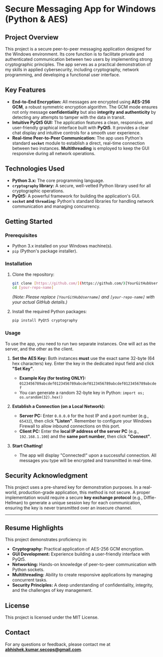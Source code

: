 
# Secure Messaging App for Windows (Python & AES)

## Project Overview

This project is a secure peer-to-peer messaging application designed for the Windows environment. Its core function is to facilitate private and authenticated communication between two users by implementing strong cryptographic principles. The app serves as a practical demonstration of my skills in applied cybersecurity, including cryptography, network programming, and developing a functional user interface.

## Key Features

* **End-to-End Encryption:** All messages are encrypted using **AES-256 GCM**, a robust symmetric encryption algorithm. The GCM mode ensures not only message **confidentiality** but also **integrity and authenticity** by detecting any attempts to tamper with the data in transit.
* **Intuitive PyQt5 GUI:** The application features a clean, responsive, and user-friendly graphical interface built with **PyQt5**. It provides a clear chat display and intuitive controls for a smooth user experience.
* **Real-time Peer-to-Peer Communication:** The app uses Python's standard **`socket`** module to establish a direct, real-time connection between two instances. **Multithreading** is employed to keep the GUI responsive during all network operations.

## Technologies Used

* **Python 3.x:** The core programming language.
* **`cryptography` library:** A secure, well-vetted Python library used for all cryptographic operations.
* **PyQt5:** A powerful framework for building the application's GUI.
* **`socket` and `threading`:** Python's standard libraries for handling network communication and managing concurrency.

## Getting Started

### Prerequisites

* Python 3.x installed on your Windows machine(s).
* `pip` (Python's package installer).

### Installation

1.  Clone the repository:
    ```bash
    git clone [https://github.com/](https://github.com/)[YourGitHubUsername]/[your-repo-name].git
    cd [your-repo-name]
    ```
    *(Note: Please replace `[YourGitHubUsername]` and `[your-repo-name]` with your actual GitHub details.)*

2.  Install the required Python packages:
    ```bash
    pip install PyQt5 cryptography
    ```

### Usage

To use the app, you need to run two separate instances. One will act as the server, and the other as the client.

1.  **Set the AES Key:** Both instances **must** use the exact same 32-byte (64 hex characters) key. Enter the key in the dedicated input field and click **"Set Key"**.
    * **Example Key (for testing ONLY):** `0123456789abcdef0123456789abcdef0123456789abcdef0123456789abcdef`
    * You can generate a random 32-byte key in Python: `import os; os.urandom(32).hex()`

2.  **Establish a Connection (on a Local Network):**
    * **Server PC:** Enter `0.0.0.0` for the host IP and a port number (e.g., `65432`), then click **"Listen"**. Remember to configure your Windows Firewall to allow inbound connections on this port.
    * **Client PC:** Enter the **local IP address of the server PC** (e.g., `192.168.1.100`) and the **same port number**, then click **"Connect"**.

3.  **Start Chatting!**
    * The app will display "Connected!" upon a successful connection. All messages you type will be encrypted and transmitted in real-time.

## Security Acknowledgment

This project uses a pre-shared key for demonstration purposes. In a real-world, production-grade application, this method is not secure. A proper implementation would require a secure **key exchange protocol** (e.g., Diffie-Hellman) to generate a unique session key for each communication, ensuring the key is never transmitted over an insecure channel.

---

## Resume Highlights

This project demonstrates proficiency in:

* **Cryptography:** Practical application of AES-256 GCM encryption.
* **GUI Development:** Experience building a user-friendly interface with PyQt5.
* **Networking:** Hands-on knowledge of peer-to-peer communication with Python sockets.
* **Multithreading:** Ability to create responsive applications by managing concurrent tasks.
* **Security Principles:** A deep understanding of confidentiality, integrity, and the challenges of key management.

## License

This project is licensed under the MIT License.

## Contact

For any questions or feedback, please contact me at **abhishek.kumar.secops@gmail.com**.
